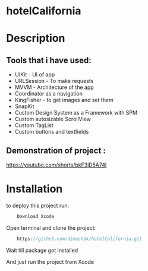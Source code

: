 # hotelCalifornia



# Description
## Tools that i have used:
+ UIKit - UI of app
+ URLSession - To make requests
+ MVVM - Architecture of the app
+ Coordinator as a navigation
+ KingFisher - to get images and set them
+ SnapKit
+ Custom Design System as a Framework with SPM
+ Custom autosizable ScrollView
+ Custom TagList
+ Custom buttons and textfields

## Demonstration of project :
  https://youtube.com/shorts/bkF3jD5A74I

# Installation

to deploy this project run:

```swift
    Download Xcode
```
Open terminal and clone the project:
```swift
    https://github.com/dimashbk/hotelCalifornia.git
```


Wait till package got installed

And just run the project from Xcode 

